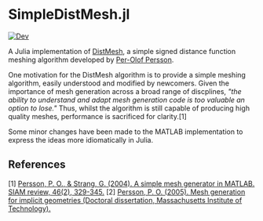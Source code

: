 # SimpleDistMesh.jl

[![Dev](https://img.shields.io/badge/docs-dev-blue.svg)](https://alex-nunn.github.io/SimpleDistMesh/)

A Julia implementation of [DistMesh](http://persson.berkeley.edu/distmesh/), a simple signed distance function meshing algorithm developed by [Per-Olof Persson](http://persson.berkeley.edu/).

One motivation for the DistMesh algorithm is to provide a simple meshing algorithm, easily understood and modified by newcomers. Given the importance of mesh generation across a broad range of discplines, _"the ability to understand and adapt mesh generation code is too valuable an option to lose."_ Thus, whilst the algorithm is still capable of producing high quality meshes, performance is sacrificed for clarity.[1]

Some minor changes have been made to the MATLAB implementation to express the ideas more idiomatically in Julia.

## References
[1] [Persson, P. O., & Strang, G. (2004). A simple mesh generator in MATLAB. SIAM review, 46(2), 329-345.](https://doi.org/10.1137/S0036144503429121)
[2] [Persson, P. O. (2005). Mesh generation for implicit geometries (Doctoral dissertation, Massachusetts Institute of Technology).](http://dspace.mit.edu/handle/1721.1/27866)